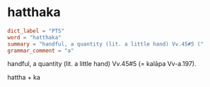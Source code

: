 # hatthaka

``` toml
dict_label = "PTS"
word = "hatthaka"
summary = "handful, a quantity (lit. a little hand) Vv.45#5 ("
grammar_comment = "a"
```

handful, a quantity (lit. a little hand) Vv.45#5 (= kalāpa Vv\-a.197).

hattha \+ ka

